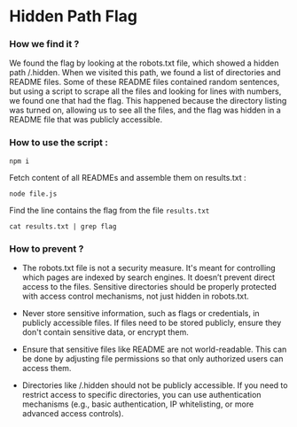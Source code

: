 # Hidden Path Flag

### How we find it ?

We found the flag by looking at the robots.txt file, which showed a hidden path /.hidden. When we visited this path, we found a list of directories and README files. Some of these README files contained random sentences, but using a script to scrape all the files and looking for lines with numbers, we found one that had the flag. This happened because the directory listing was turned on, allowing us to see all the files, and the flag was hidden in a README file that was publicly accessible.

### How to use the script :

```
npm i
```

Fetch content of all READMEs and assemble them on results.txt :

```
node file.js
```

Find the line contains the flag from the file `results.txt`

```
cat results.txt | grep flag
```

### How to prevent ?

- The robots.txt file is not a security measure. It's meant for controlling which pages are indexed by search engines. It doesn’t prevent direct access to the files. Sensitive directories should be properly protected with access control mechanisms, not just hidden in robots.txt.

- Never store sensitive information, such as flags or credentials, in publicly accessible files. If files need to be stored publicly, ensure they don't contain sensitive data, or encrypt them.

- Ensure that sensitive files like README are not world-readable. This can be done by adjusting file permissions so that only authorized users can access them.

- Directories like /.hidden should not be publicly accessible. If you need to restrict access to specific directories, you can use authentication mechanisms (e.g., basic authentication, IP whitelisting, or more advanced access controls).
